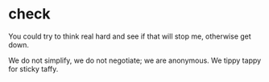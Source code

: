 # check
You could try to think real hard and see if that will stop me, otherwise get down.


We do not simplify, we do not negotiate; we are anonymous. We tippy tappy for sticky taffy.

